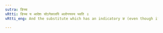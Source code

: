 ```yaml
---
sutra: ङिच्च
vRtti: ङिच्च य आदेशः सोऽनेकालपि अलोन्त्यस्य भवति ॥
vRtti_eng: And the substitute which has an indicatory ङ (even though it consists of more than one letter) takes the place of the final letter only of the original expression.

---
```

